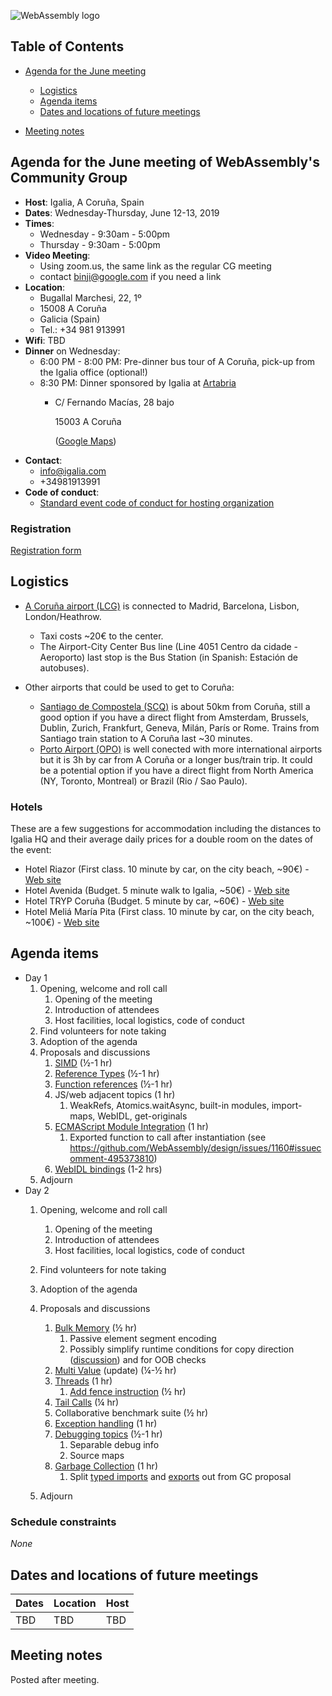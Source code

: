 ![WebAssembly logo](/images/WebAssembly.png)

## Table of Contents

* [Agenda for the June meeting](#agenda-for-the-june-meeting-of-webassemblys-community-group)

   * [Logistics](#logistics)
   * [Agenda items](#agenda-items)
   * [Dates and locations of future meetings](#dates-and-locations-of-future-meetings)

* [Meeting notes](#meeting-notes)


## Agenda for the June meeting of WebAssembly's Community Group

- **Host**: Igalia, A Coruña, Spain
- **Dates**: Wednesday-Thursday, June 12-13, 2019
- **Times**:
    - Wednesday - 9:30am - 5:00pm
    - Thursday - 9:30am - 5:00pm
- **Video Meeting**:
    - Using zoom.us, the same link as the regular CG meeting
    - contact binji@google.com if you need a link
- **Location**:
    - Bugallal Marchesi, 22, 1º
    - 15008 A Coruña
    - Galicia (Spain)
    - Tel.: +34 981 913991
- **Wifi**: TBD
- **Dinner** on Wednesday:
    - 6:00 PM - 8:00 PM: Pre-dinner bus tour of A Coruña, pick-up from the Igalia office (optional!)
    - 8:30 PM: Dinner sponsored by Igalia at [Artabria](https://restauranteartabria.com)
        - C/ Fernando Macías, 28 bajo
        
          15003 A Coruña
          
          ([Google Maps](https://www.google.com/maps/place/Artabria/@43.366403,-8.415427,17z/data=!3m1!4b1!4m5!3m4!1s0xd2e7c61fdf53009:0x267e83aa83e3ea4!8m2!3d43.366403!4d-8.413233))
- **Contact**:
    - info@igalia.com
    - +34981913991
- **Code of conduct**:
    - [Standard event code of conduct for hosting organization](https://webengineshackfest.org/2019/#coc)

### Registration

[Registration form](https://docs.google.com/forms/d/e/1FAIpQLSfx1JkKlk8x1ormGRQpTYz-Vwb_z3ZCrfzF0fRhMqSo4u2ZgA/viewform)

## Logistics

* [A Coruña airport (LCG)](http://www.aena.es/en/a-coruna-airport/airport-destinations.html) is connected to Madrid, Barcelona, Lisbon, London/Heathrow.

   * Taxi costs ~20€ to the center.
   * The Airport-City Center Bus line (Line 4051 Centro da cidade - Aeroporto) last stop is the Bus Station (in Spanish: Estación de autobuses). 

* Other airports that could be used to get to Coruña:

   * [Santiago de Compostela (SCQ)](http://www.aena.es/en/santiago-airport/airport-destinations.html) is about 50km from Coruña, still a good option if you have a direct flight from Amsterdam, Brussels, Dublin, Zurich, Frankfurt, Geneva, Milán, París or Rome. Trains from Santiago train station to A Coruña last ~30 minutes.
   * [Porto Airport (OPO)](https://www.ana.pt/en/opo/flights-destinations/destinations/destinations-map) is well conected with more international airports but it is 3h by car from A Coruña or a longer bus/train trip. It could be a potential option if you have a direct flight from North America (NY, Toronto, Montreal) or Brazil (Rio / Sao Paulo). 

### Hotels

These are a few suggestions for accommodation including the distances to Igalia HQ and their average daily prices for a double room on the dates of the event:

* Hotel Riazor (First class. 10 minute by car, on the city beach, ~90€) - [Web site](https://www.riazorhotel.com/)
* Hotel Avenida (Budget. 5 minute walk to Igalia, ~50€) - [Web site](https://www.hotelavenida.com/)
* Hotel TRYP Coruña (Budget. 5 minute by car, ~60€) - [Web site](https://www.melia.com/es/hoteles/espana/a-coruna/tryp-coruna-hotel/index.htm)
* Hotel Meliá María Pita (First class. 10 minute by car, on the city beach, ~100€) - [Web site](https://www.melia.com/es/hoteles/espana/a-coruna/melia-maria-pita/index.htm)

## Agenda items

* Day 1
    1. Opening, welcome and roll call
        1. Opening of the meeting
        1. Introduction of attendees
        1. Host facilities, local logistics, code of conduct
    1. Find volunteers for note taking
    1. Adoption of the agenda
    1. Proposals and discussions
       1. [SIMD](https://github.com/WebAssembly/proposals/issues/1) (½-1 hr)
       1. [Reference Types](https://github.com/WebAssembly/proposals/issues/10) (½-1 hr)
       1. [Function references](https://github.com/WebAssembly/proposals/issues/39) (½-1 hr)
       1. JS/web adjacent topics (1 hr)
          1. WeakRefs, Atomics.waitAsync, built-in modules, import-maps, WebIDL, get-originals
       1. [ECMAScript Module Integration](https://github.com/WebAssembly/proposals/issues/12) (1 hr)
          1. Exported function to call after instantiation (see https://github.com/WebAssembly/design/issues/1160#issuecomment-495373810)
       1. [WebIDL bindings](https://github.com/WebAssembly/proposals/issues/8) (1-2 hrs)
    1. Adjourn
* Day 2
    1. Opening, welcome and roll call
        1. Opening of the meeting
        1. Introduction of attendees
        1. Host facilities, local logistics, code of conduct
    1. Find volunteers for note taking
    1. Adoption of the agenda
    1. Proposals and discussions
       1. [Bulk Memory](https://github.com/WebAssembly/proposals/issues/18) (½ hr)
          1. Passive element segment encoding
          1. Possibly simplify runtime conditions for copy direction ([discussion](https://github.com/WebAssembly/bulk-memory-operations/pull/88#issuecomment-492943205)) and for OOB checks
       1. [Multi Value](https://github.com/WebAssembly/proposals/issues/19) (update) (¼-½ hr)
       1. [Threads](https://github.com/WebAssembly/proposals/issues/14) (1 hr)
          1. [Add fence instruction](https://github.com/WebAssembly/tool-conventions/issues/59#issuecomment-490268705) (½ hr)
       1. [Tail Calls](https://github.com/WebAssembly/proposals/issues/17) (¼ hr)
       1. Collaborative benchmark suite (½ hr)
       1. [Exception handling](https://github.com/WebAssembly/proposals/issues/4) (1 hr)
       1. [Debugging topics](https://github.com/WebAssembly/debugging) (½-1 hr)
          1. Separable debug info
          1. Source maps
       1. [Garbage Collection](https://github.com/WebAssembly/proposals/issues/16) (1 hr)
          1. Split [typed imports](https://github.com/WebAssembly/gc/blob/master/proposals/gc/MVP.md#imports) and [exports](https://github.com/WebAssembly/gc/blob/master/proposals/gc/MVP.md#exports) out from GC proposal

    1. Adjourn

### Schedule constraints

*None*

## Dates and locations of future meetings

| Dates                    | Location          | Host       |
|--------------------------|-------------------|------------|
| TBD                      | TBD               | TBD        |

## Meeting notes

Posted after meeting.
